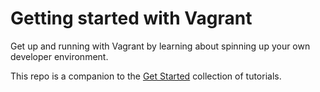 # Getting started with Vagrant

Get up and running with Vagrant by learning about spinning up your own developer environment.

This repo is a companion to the [Get Started](https://developer.hashicorp.com) collection of tutorials.